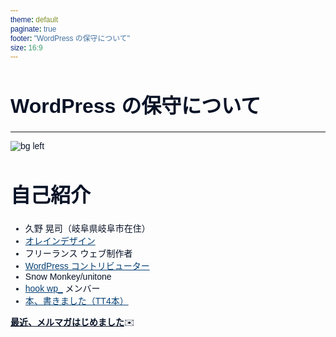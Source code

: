 ```yaml
---
theme: default
paginate: true
footer: "WordPress の保守について" 
size: 16:9
---
```


<style>
    @import "https://fonts.googleapis.com/css2?family=Noto+Sans+JP:wght@100..900&display=swap";

    * {
        font-family: "Noto Sans JP", sans-serif;
        color: #081226;
    }

    h1, h2, h3, h4, h5, h6 {
        color: #081226;
    }

    h1 {
        font-size: 2rem;
    }

    strong {
        text-decoration: underline;
    }

    a {
        color: #074073;
        text-decoration: underline;
    }

    section table {
        width: 100% !important;
        display: table;
    }

    header,
    footer {
        font-size: .5rem;
        color: #808080;
    }

    section.section-title {
        background-color: #081226;
    }
    section.section-title h1,
    section.section-title h2,
    section.section-title header,
    section.section-title footer,
    section.section-title:after {
        color: white;
    }

    section.only-bg-image header,
    section.only-bg-image footer,
    section.only-bg-image:after {
        display: none;
    }

    section.big-message {
        background-color: yellow;
        color: #ffffff;
    }
</style>

# WordPress の保守について

---

![bg left](https://olein-design.com/wp-content/uploads/2023/08/kuno_high-quality_square-768x768.jpg)

# 自己紹介

- 久野 晃司（岐阜県岐阜市在住）
- [オレインデザイン](https://olein-design.com)
- フリーランス ウェブ制作者
- [WordPress コントリビューター](https://profiles.wordpress.org/olein/)
- Snow Monkey/unitone
- [hook wp_](https://hook-wp.com/) メンバー
- [本、書きました（TT4本）](https://amzn.to/4fKGPWd)

**最近、メルマガはじめました**✉️

